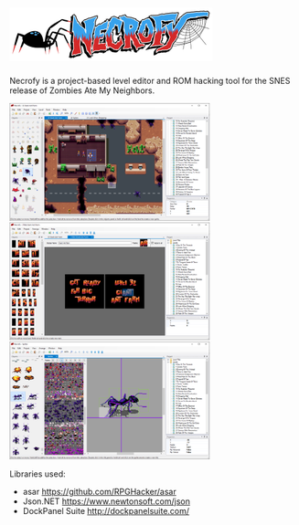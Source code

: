 ![Necrofy](images/logo.png "Necrofy")
=======

Necrofy is a project-based level editor and ROM hacking tool for the SNES release of Zombies Ate My Neighbors.

<img src="images/screenshot1.png" width="350" title="Level editor" /> <img src="images/screenshot2.png" width="350" title="Title editor" /> <img src="images/screenshot3.png" width="350" title="Sprite editor" />

Libraries used:
* asar https://github.com/RPGHacker/asar
* Json.NET https://www.newtonsoft.com/json
* DockPanel Suite http://dockpanelsuite.com/
